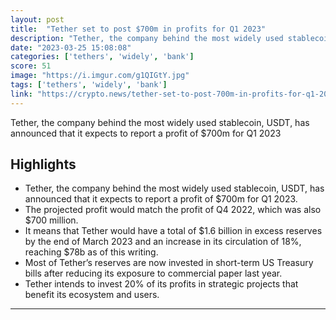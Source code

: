 ```yaml
---
layout: post
title:  "Tether set to post $700m in profits for Q1 2023"
description: "Tether, the company behind the most widely used stablecoin, USDT, has announced that it expects to report a profit of $700m for Q1 2023"
date: "2023-03-25 15:08:08"
categories: ['tethers', 'widely', 'bank']
score: 51
image: "https://i.imgur.com/g1QIGtY.jpg"
tags: ['tethers', 'widely', 'bank']
link: "https://crypto.news/tether-set-to-post-700m-in-profits-for-q1-2023/"
---
```


Tether, the company behind the most widely used stablecoin, USDT, has announced that it expects to report a profit of $700m for Q1 2023

## Highlights

- Tether, the company behind the most widely used stablecoin, USDT, has announced that it expects to report a profit of $700m for Q1 2023.
- The projected profit would match the profit of Q4 2022, which was also $700 million.
- It means that Tether would have a total of $1.6 billion in excess reserves by the end of March 2023 and an increase in its circulation of 18%, reaching $78b as of this writing.
- Most of Tether’s reserves are now invested in short-term US Treasury bills after reducing its exposure to commercial paper last year.
- Tether intends to invest 20% of its profits in strategic projects that benefit its ecosystem and users.

---
